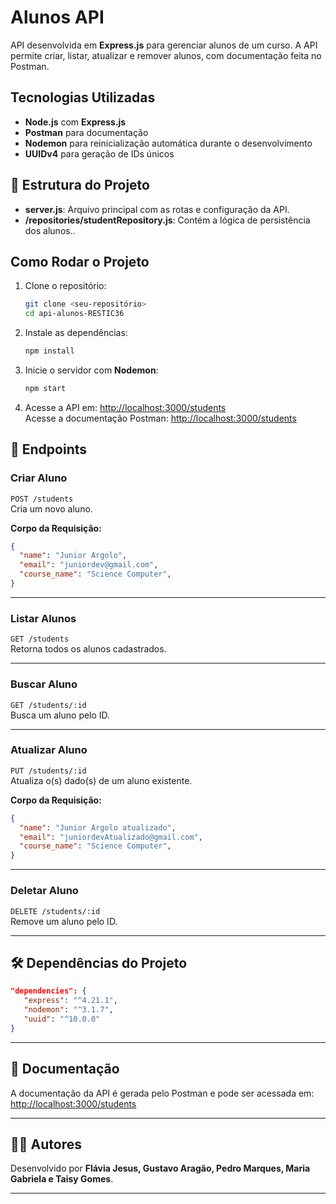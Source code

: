 
# **Alunos API**

API desenvolvida em **Express.js** para gerenciar alunos de um curso. A API permite criar, listar, atualizar e remover alunos, com documentação feita no Postman.

## **Tecnologias Utilizadas**
- **Node.js** com **Express.js**
- **Postman** para documentação
- **Nodemon** para reinicialização automática durante o desenvolvimento
- **UUIDv4** para geração de IDs únicos

## 📂 **Estrutura do Projeto**
- **server.js**: Arquivo principal com as rotas e configuração da API.
- **/repositories/studentRepository.js**: Contém a lógica de persistência dos alunos..

## **Como Rodar o Projeto**
1. Clone o repositório:
   ```bash
   git clone <seu-repositório>
   cd api-alunos-RESTIC36
   ```

2. Instale as dependências:
   ```bash
   npm install
   ```

3. Inicie o servidor com **Nodemon**:
   ```bash
   npm start
   ```

4. Acesse a API em: [http://localhost:3000/students](http://localhost:3000/students)  
   Acesse a documentação Postman: [http://localhost:3000/students](http://localhost:3000/students)

## 📌 **Endpoints**
### **Criar Aluno**
`POST /students`  
Cria um novo aluno.

**Corpo da Requisição:**
```json
{
  "name": "Junior Argolo",
  "email": "juniordev@gmail.com",
  "course_name": "Science Computer",
}
```

---

### **Listar Alunos**
`GET /students`  
Retorna todos os alunos cadastrados.

---

### **Buscar Aluno**
`GET /students/:id`  
Busca um aluno pelo ID.

---

### **Atualizar Aluno**
`PUT /students/:id`  
Atualiza o(s) dado(s) de um aluno existente.

**Corpo da Requisição:**
```json
{
  "name": "Junior Argolo atualizado",
  "email": "juniordevAtualizado@gmail.com",
  "course_name": "Science Computer",
}
```

---

### **Deletar Aluno**
`DELETE /students/:id`  
Remove um aluno pelo ID.

---

## 🛠️ **Dependências do Projeto**
```json
"dependencies": {
   "express": "^4.21.1",
   "nodemon": "^3.1.7",
   "uuid": "^10.0.0"
}
```

---

## 📖 **Documentação**
A documentação da API é gerada pelo Postman e pode ser acessada em:  
[http://localhost:3000/students](http://localhost:3000/students)

---

## 👨‍💻 **Autores**
Desenvolvido por **Flávia Jesus, Gustavo Aragão, Pedro Marques, Maria Gabriela e Taisy Gomes**.

---
